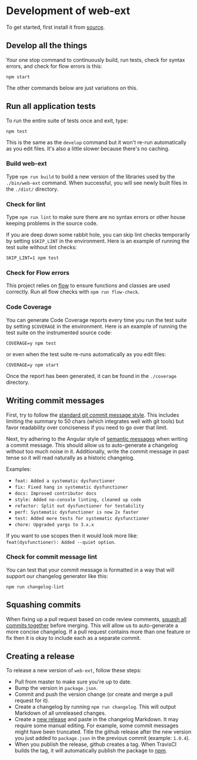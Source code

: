 # Development of web-ext

To get started, first install it from [source](README.md#installation-from-source).

## Develop all the things

Your one stop command to continuously build, run tests, check for
syntax errors, and check for flow errors is this:

    npm start

The other commands below are just variations on this.

## Run all application tests

To run the entire suite of tests once and exit, type:

    npm test

This is the same as the `develop` command but it won't re-run automatically as
you edit files. It's also a little slower because there's no caching.

### Build web-ext

Type `npm run build` to build a new version of the libraries used by the
`./bin/web-ext` command. When successful, you will see newly built files in
the `./dist/` directory.

### Check for lint

Type `npm run lint` to make sure there are no syntax errors or other house
keeping problems in the source code.

If you are deep down some rabbit hole, you can skip lint checks temporarily
by setting `$SKIP_LINT` in the environment. Here is an example of running
the test suite without lint checks:

    SKIP_LINT=1 npm test

### Check for Flow errors

This project relies on [flow](http://flowtype.org/) to ensure functions and
classes are used correctly. Run all flow checks with `npm run flow-check`.

### Code Coverage

You can generate Code Coverage reports every time you run the test suite
by setting `$COVERAGE` in the environment. Here is an example of running
the test suite on the instrumented source code:

    COVERAGE=y npm test

or even when the test suite re-runs automatically as you edit files:

    COVERAGE=y npm start

Once the report has been generated, it can be found in the `./coverage` directory.

## Writing commit messages

First, try to follow the
[standard git commit message style](http://tbaggery.com/2008/04/19/a-note-about-git-commit-messages.html).
This includes limiting the summary to 50 chars (which integrates well with git
tools) but favor readability over conciseness if you need to go over that limit.

Next, try adhering to the Angular style of
[semantic messages](https://github.com/angular/angular.js/blob/master/CONTRIBUTING.md#commit)
when writing a commit message.
This should allow us to auto-generate a changelog without too much noise in it.
Additionally, write the commit message in past tense so it will read
naturally as a historic changelog.

Examples:
* `feat: Added a systematic dysfunctioner`
* `fix: Fixed hang in systematic dysfunctioner`
* `docs: Improved contributor docs`
* `style: Added no-console linting, cleaned up code`
* `refactor: Split out dysfunctioner for testability`
* `perf: Systematic dysfunctioner is now 2x faster`
* `test: Added more tests for systematic dysfunctioner`
* `chore: Upgraded yargs to 3.x.x`

If you want to use scopes then it would look more like:
`feat(dysfunctioner): Added --quiet option`.

### Check for commit message lint

You can test that your commit message is formatted in a way that will support
our changelog generator like this:

    npm run changelog-lint

## Squashing commits

When fixing up a pull request based on code review comments,
[squash all commits together](https://github.com/ginatrapani/todo.txt-android/wiki/Squash-All-Commits-Related-to-a-Single-Issue-into-a-Single-Commit)
before merging. This will allow us to auto-generate a more concise
changelog. If a pull request contains more than one feature or fix then
it is okay to include each as a separate commit.

## Creating a release

To release a new version of `web-ext`, follow these steps:

* Pull from master to make sure you're up to date.
* Bump the version in `package.json`.
* Commit and push the version change
  (or create and merge a pull request for it).
* Create a changelog by running `npm run changelog`.
  This will output Markdown of all unreleased changes.
* Create a [new release](https://github.com/mozilla/web-ext/releases/new)
  and paste in the changelog Markdown.
  It may require some manual editing. For example, some commit messages
  might have been truncated.
  Title the github release after the new version you just
  added to `package.json` in the previous commit (example: `1.0.4`).
* When you publish the release, github creates a tag.
  When TravisCI builds the tag,
  it will automatically publish the package to
  [npm](https://www.npmjs.com/package/web-ext).
